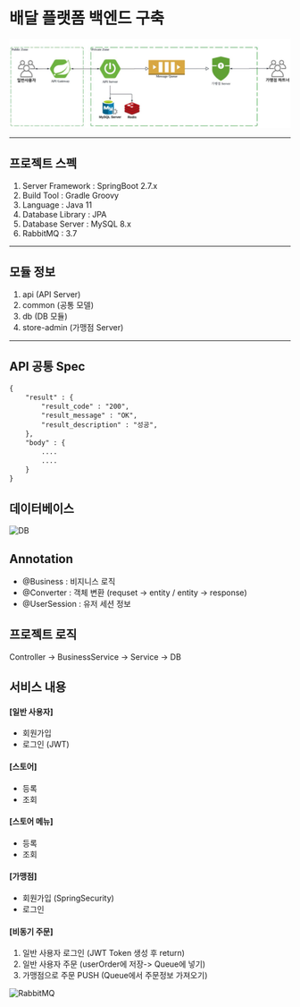 # 배달 플랫폼 백엔드 구축

![infra](/img/infra.png)

---

## 프로젝트 스펙
1. Server Framework : SpringBoot 2.7.x
2. Build Tool : Gradle Groovy
3. Language : Java 11
4. Database Library : JPA
5. Database Server : MySQL 8.x
6. RabbitMQ : 3.7

---

## 모듈 정보
1. api (API Server)
2. common (공통 모델)
3. db (DB 모듈)
4. store-admin (가맹점 Server)

---

## API 공통 Spec
```
{
    "result" : {
        "result_code" : "200",
        "result_message" : "OK",
        "result_description" : "성공",
    },
    "body" : {
        ....
        ....
    }
}
````

## 데이터베이스

![DB](/img/DB.png)

## Annotation
- @Business : 비지니스 로직
- @Converter : 객체 변환 (requset -> entity / entity -> response)
- @UserSession : 유저 세션 정보

## 프로젝트 로직
Controller -> BusinessService -> Service -> DB

## 서비스 내용

#### [일반 사용자]
- 회원가입
- 로그인 (JWT)
#### [스토어]
- 등록
- 조회
#### [스토어 메뉴]
- 등록
- 조회
#### [가맹점]
- 회원가입 (SpringSecurity)
- 로그인

#### [비동기 주문]
1. 일반 사용자 로그인 (JWT Token 생성 후 return)
2. 일반 사용자 주문 (userOrder에 저장-> Queue에 넣기)
3. 가맹점으로 주문 PUSH (Queue에서 주문정보 가져오기)

![RabbitMQ](/img/RabbitMQ.png)
